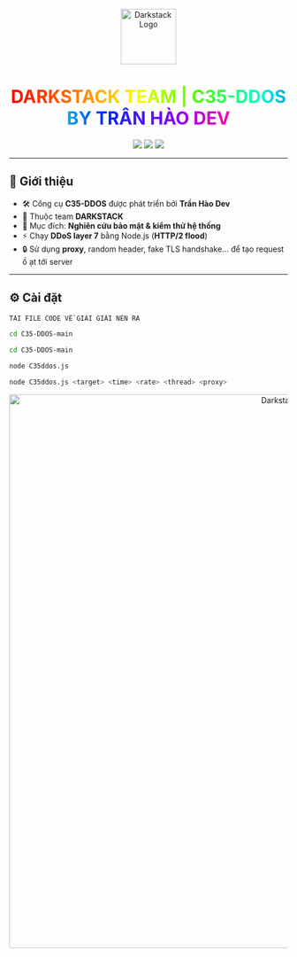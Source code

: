 <p align="center">
  <img src="https://i.imgur.com/QTtizLT.jpeg" alt="Darkstack Logo" width="100">
</p>

<h1 align="center">
  <span style="background: linear-gradient(90deg, #ff0000, #ff7300, #fffb00, #48ff00, #00ffd5, #002bff, #7a00ff, #ff00ab); 
               -webkit-background-clip: text; 
               color: transparent; 
               font-weight: bold; 
               font-size: 32px;">
    DARKSTACK TEAM | C35-DDOS BY TRẦN HÀO DEV
  </span>
</h1>

<p align="center">
  <img src="https://img.shields.io/badge/Author-Trần%20Hào%20Dev-red?style=for-the-badge">
  <img src="https://img.shields.io/badge/Team-DARKSTACK-black?style=for-the-badge&logo=github">
  <img src="https://img.shields.io/badge/Version-1.0-green?style=for-the-badge">
</p>

---

## 🚀 Giới thiệu
<span style="font-size:14px">

- 🛠️ Công cụ **C35-DDOS** được phát triển bởi **Trần Hào Dev**  
- 👥 Thuộc team **DARKSTACK**  
- 🎯 Mục đích: **Nghiên cứu bảo mật & kiểm thử hệ thống**  
- ⚡ Chạy **DDoS layer 7** bằng Node.js (**HTTP/2 flood**)  
- 🔒 Sử dụng **proxy**, random header, fake TLS handshake… để tạo request ồ ạt tới server  

</span>

---

## ⚙️ Cài đặt

```bash
TẢI FILE CODE VỀ GIẢI GIẢI NÉN RA

cd C35-DDOS-main

cd C35-DDOS-main

node C35ddos.js

node C35ddos.js <target> <time> <rate> <thread> <proxy>
```
<p align="center">
  <img src="https://i.imgur.com/H6imcyz.png" alt="Darkstack Logo" width="1000">
</p>
